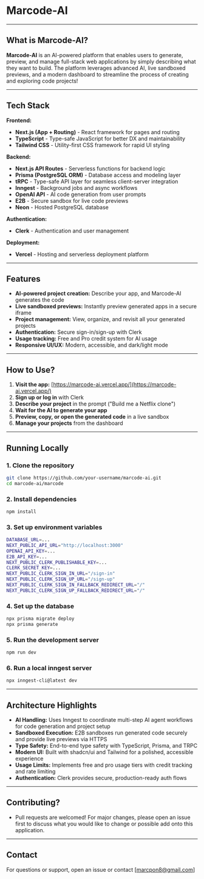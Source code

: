 # Marcode-AI

---

## What is Marcode-AI?

**Marcode-AI** is an AI-powered platform that enables users to generate, preview, and manage full-stack web applications by simply describing what they want to build. The platform leverages advanced AI, live sandboxed previews, and a modern dashboard to streamline the process of creating and exploring code projects!

---

## Tech Stack

**Frontend:**
- **Next.js (App + Routing)** - React framework for pages and routing
- **TypeScript** - Type-safe JavaScript for better DX and maintainability
- **Tailwind CSS** - Utility-first CSS framework for rapid UI styling

**Backend:**
- **Next.js API Routes** - Serverless functions for backend logic
- **Prisma (PostgreSQL ORM)** - Database access and modeling layer
- **tRPC** - Type-safe API layer for seamless client-server integration
- **Inngest** - Background jobs and async workflows
- **OpenAI API** - AI code generation from user prompts
- **E2B** - Secure sandbox for live code previews
- **Neon** - Hosted PostgreSQL database

**Authentication:**
- **Clerk** - Authentication and user management

**Deployment:**
- **Vercel** - Hosting and serverless deployment platform

---

## Features

- **AI-powered project creation:** Describe your app, and Marcode-AI generates the code
- **Live sandboxed previews:** Instantly preview generated apps in a secure iframe
- **Project management:** View, organize, and revisit all your generated projects
- **Authentication:** Secure sign-in/sign-up with Clerk
- **Usage tracking:** Free and Pro credit system for AI usage
- **Responsive UI/UX:** Modern, accessible, and dark/light mode

---

## How to Use?

1. **Visit the app:** [https://marcode-ai.vercel.app/](https://marcode-ai.vercel.app/)
2. **Sign up or log in** with Clerk
3. **Describe your project** in the prompt ("Build me a Netflix clone")
4. **Wait for the AI to generate your app**
5. **Preview, copy, or open the generated code** in a live sandbox
6. **Manage your projects** from the dashboard

---

## Running Locally

### 1. Clone the repository

```bash
git clone https://github.com/your-username/marcode-ai.git
cd marcode-ai/marcode
```

### 2. Install dependencies
```bash
npm install
```

### 3. Set up environment variables
```bash
DATABASE_URL=...
NEXT_PUBLIC_API_URL="http://localhost:3000"
OPENAI_API_KEY=...
E2B_API_KEY=...
NEXT_PUBLIC_CLERK_PUBLISHABLE_KEY=...
CLERK_SECRET_KEY=...
NEXT_PUBLIC_CLERK_SIGN_IN_URL="/sign-in"
NEXT_PUBLIC_CLERK_SIGN_UP_URL="/sign-up"
NEXT_PUBLIC_CLERK_SIGN_IN_FALLBACK_REDIRECT_URL="/"
NEXT_PUBLIC_CLERK_SIGN_UP_FALLBACK_REDIRECT_URL="/"
```

### 4. Set up the database
```bash
npx prisma migrate deploy
npx prisma generate
```

### 5. Run the development server
```bash
npm run dev
```

### 6. Run a local inngest server
```bash
npx inngest-cli@latest dev
```

---

## Architecture Highlights

- **AI Handling:** Uses Inngest to coordinate multi-step AI agent workflows for code generation and project setup
- **Sandboxed Execution:** E2B sandboxes run generated code securely and provide live previews via HTTPS
- **Type Safety:** End-to-end type safety with TypeScript, Prisma, and TRPC
- **Modern UI:** Built with shadcn/ui and Tailwind for a polished, accessible experience
- **Usage Limits:** Implements free and pro usage tiers with credit tracking and rate limiting
- **Authentication:** Clerk provides secure, production-ready auth flows

---

## Contributing?

- Pull requests are welcomed! For major changes, please open an issue first to discuss what you would like to change or possible add onto this application.

---

## Contact

For questions or support, open an issue or contact [marcpon8@gmail.com]
